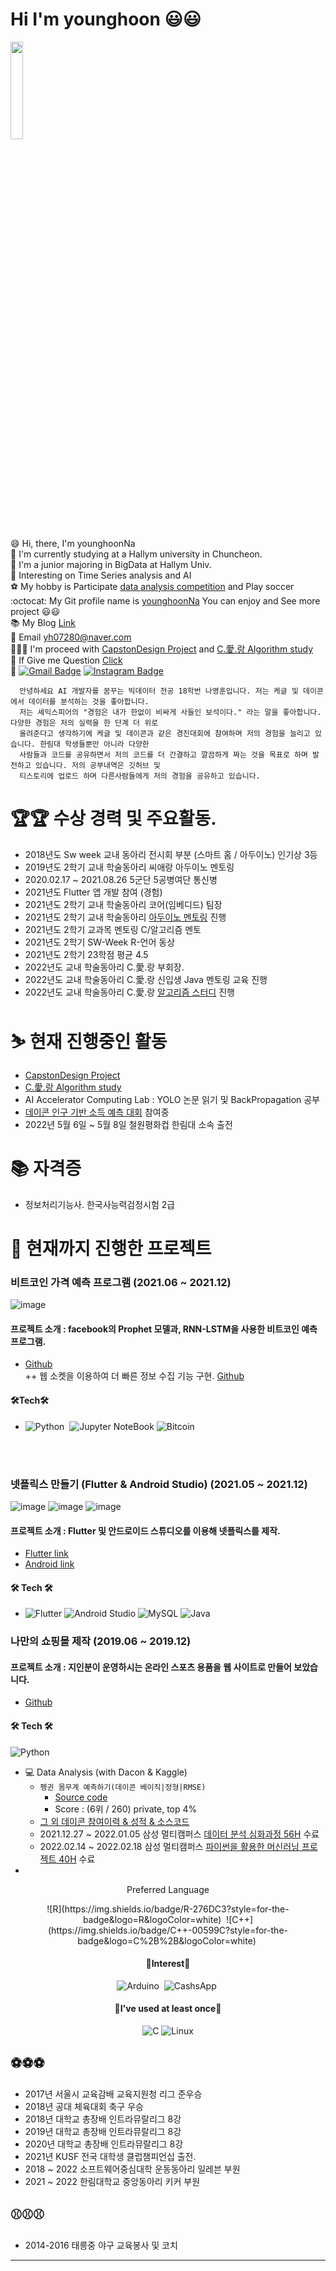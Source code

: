# Hi I'm younghoon 😃😃

<img width = "20%" src = "https://user-images.githubusercontent.com/38518648/165043250-0d7581ec-be02-4cfb-aa25-d82a9746d39f.png">

:smile: Hi, there, I'm younghoonNa <br>
:school: I'm currently studying at a Hallym university in Chuncheon. <br>
🙆 I'm a junior majoring in BigData at Hallym Univ. <br>
🌱 Interesting on Time Series analysis and AI <br>
⚽ My hobby is Participate [data analysis competition](https://github.com/younghoonNa/younghoonNa/blob/main/DACON.md) and Play soccer <br>
:octocat: My Git profile name is [younghoonNa](https://github.com/younghoonNa) You can enjoy and See more project 😃😃 <br>
📚 My Blog [Link](https://187cm.tistory.com/) <br>
📧 Email [yh07280@naver.com](yh07280@naver.com) <br>
🧑‍🤝‍🧑 I'm proceed with [CapstonDesign Project](https://github.com/seongjiko/DeepSeat_project) and [C.愛.랑 Algorithm study](https://github.com/younghoonNa/caerang-algorithm-study) <br>
💬 If Give me Question [Click](https://github.com/younghoonNa/younghoonNa/issues) <br>
💬 [![Gmail Badge](https://img.shields.io/badge/Gmail-d14836?style=flat-square&logo=Gmail&logoColor=white&link=mailto:nayounghoon0223@gmail.com)](mailto:nayounghoon0223@gmail.com) [![Instagram Badge](https://img.shields.io/badge/-Instagram-dd2a7b?style=flat-square&logo=instagram&logoColor=white&link=https://www.instagram.com/187._.yh/)](https://www.instagram.com/187._.yh/) 

```
  안녕하세요 AI 개발자를 꿈꾸는 빅데이터 전공 18학번 나영훈입니다. 저는 케글 및 데이콘에서 데이터를 분석하는 것을 좋아합니다.
  저는 셰익스피어의 "경험은 내가 한없이 비싸게 사들인 보석이다." 라는 말을 좋아합니다. 다양한 경험은 저의 실력을 한 단계 더 위로
  올려준다고 생각하기에 케글 및 데이콘과 같은 경진대회에 참여하며 저의 경험을 늘리고 있습니다. 한림대 학생들뿐만 아니라 다양한 
  사람들과 코드를 공유하면서 저의 코드를 더 간결하고 깔끔하게 짜는 것을 목표로 하며 발전하고 있습니다. 저의 공부내역은 깃허브 및
  티스토리에 업로드 하며 다른사람들에게 저의 경험을 공유하고 있습니다.
```

# 🏆🏆 수상 경력 및 주요활동. 
- 2018년도 Sw week 교내 동아리 전시회 부분 (스마트 홈 / 아두이노) 인기상 3등 <br>
- 2019년도 2학기 교내 학술동아리 씨애랑 아두이노 멘토링 <br>
- 2020.02.17 ~ 2021.08.26 5군단 5공병여단 통신병<br>
- 2021년도 Flutter 앱 개발 참여 (경험) <br>
- 2021년도 2학기 교내 학술동아리 코어(임베디드) 팀장 <br>
- 2021년도 2학기 교내 학술동아리 [아두이노 멘토링](https://github.com/younghoonNa/Arduino) 진행 <br>
- 2021년도 2학기 교과목 멘토링 C/알고리즘 멘토 <br>
- 2021년도 2학기 SW-Week R-언어 동상 <br>
- 2021년도 2학기 23학점 평균 4.5 <br>
- 2022년도 교내 학술동아리 C.愛.랑 부회장.
- 2022년도 교내 학술동아리 C.愛.랑 신입생 Java 멘토링 교육 진행
- 2022년도 교내 학술동아리 C.愛.랑 [알고리즘 스터디](https://github.com/younghoonNa/caerang-algorithm-study) 진행 

# ⛷ 현재 진행중인 활동
- [CapstonDesign Project](https://github.com/seongjiko/DeepSeat_project)
- [C.愛.랑 Algorithm study](https://github.com/younghoonNa/caerang-algorithm-study) <br>
- AI Accelerator Computing Lab : YOLO 논문 읽기 및 BackPropagation 공부
- [데이콘 인구 기반 소득 예측 대회](https://dacon.io/competitions/official/235892/overview/description) 참여중
- 2022년 5월 6일 ~ 5월 8일 철원평화컵 한림대 소속 출전 

# 📚 자격증 
- 정보처리기능사. 한국사능력검정시험 2급

# 💪 현재까지 진행한 프로젝트
### 비트코인 가격 예측 프로그램 (2021.06 ~ 2021.12)
![image](https://user-images.githubusercontent.com/38518648/165435245-8098a0cb-f2a2-4a50-af7c-e36df401849d.png)

#### 프로젝트 소개 : facebook의 Prophet 모델과, RNN-LSTM을 사용한 비트코인 예측 프로그램.
- [Github](https://github.com/younghoonNa/bitcoin-prediction-LSTM-Prophet) <br>
++ 웹 소켓을 이용하여 더 빠른 정보 수집 기능 구현. [Github](https://github.com/younghoonNa/Upbit_Websocket)
#### 🛠Tech🛠 
- ![Python](https://img.shields.io/badge/python-3670A0?style=for-the-badge&logo=python&logoColor=white)</a>&nbsp;  ![Jupyter NoteBook](https://img.shields.io/badge/Jupyter-F37626?style=for-the-badge&logo=Jupyter&logoColor=white)  ![Bitcoin](https://img.shields.io/badge/Bitcoin-F7931A?style=for-the-badge&logo=Bitcoin&logoColor=white)</a>&nbsp;

<br>
<br>

### 넷플릭스 만들기 (Flutter & Android Studio) (2021.05 ~ 2021.12)
![image](https://user-images.githubusercontent.com/38518648/165435784-f3a202b7-2243-4f93-87da-cfc0d0fc7f69.png)
![image](https://user-images.githubusercontent.com/38518648/165435691-237a2475-78c9-45e9-babe-fa3b676359bf.png)
![image](https://user-images.githubusercontent.com/38518648/165435746-86cc4209-ec15-4452-8cc8-e90e19e11d16.png)


#### 프로젝트 소개 : Flutter 및 안드로이드 스튜디오를 이용해 넷플릭스를 제작.
- [Flutter link](https://github.com/younghoonNa/Netflix_Flutter)
- [Android link](https://github.com/younghoonNa/Netflix_-android_studio-)

#### 🛠 Tech 🛠
- ![Flutter](https://img.shields.io/badge/Flutter-02569B?style=for-the-badge&logo=Flutter&logoColor=white) ![Android Studio](https://img.shields.io/badge/AndroidStudio-3DDC84?style=for-the-badge&logo=AndroidStudio&logoColor=white) ![MySQL](https://img.shields.io/badge/MySQL-4479A1?style=for-the-badge&logo=MySQL&logoColor=white) ![Java](https://img.shields.io/badge/Java-007396?style=for-the-badge&logo=Java&logoColor=white)

### 나만의 쇼핑몰 제작 (2019.06 ~ 2019.12)
#### 프로젝트 소개 : 지인분이 운영하시는 온라인 스포츠 용품을 웹 사이트로 만들어 보았습니다.
- [Github](https://github.com/younghoonNa/Netflix_Flutter)


#### 🛠 Tech 🛠
![Python](https://img.shields.io/badge/python-3670A0?style=for-the-badge&logo=python&logoColor=white)</a>&nbsp;
- 💻 Data Analysis (with Dacon & Kaggle)
  - `펭귄 몸무계 예측하기(데이콘 베이직|정형|RMSE)`
    - [Source code](https://github.com/younghoonNa/Penguin_Predict_DACON)
    - Score : (6위 / 260) private, top 4%
  - [그 외 데이콘 참여이력 & 성적 & 소스코드](https://github.com/younghoonNa/younghoonNa/blob/main/DACON.md)
  - 2021.12.27 ~ 2022.01.05 삼성 멀티캠퍼스 [데이터 분석 심화과정 56H](https://github.com/younghoonNa/pythonDT) 수료
  - 2022.02.14 ~ 2022.02.18 삼성 멀티캠퍼스 [파이썬을 활용한 머신러닝 프로젝트 40H](https://github.com/younghoonNa/PythonDT2) 수료
- 




<p align="center"> Preferred Language</p>
<div align="center" style="text-align:center">
  ![R](https://img.shields.io/badge/R-276DC3?style=for-the-badge&logo=R&logoColor=white)</a>&nbsp;
  ![C++](https://img.shields.io/badge/C++-00599C?style=for-the-badge&logo=C%2B%2B&logoColor=white)</a>&nbsp;
 <br>
  
</div>

<h4 align="center"> 👀Interest👀</h4>

<div align="center" style="text-align:center">
  
 ![Arduino](https://img.shields.io/badge/Arduino-00979D?style=for-the-badge&logo=Arduino&logoColor=white)</a>&nbsp;
 ![CashsApp](https://img.shields.io/badge/Fiance-00C244?style=for-the-badge&logo=CashApp&logoColor=white)</a>&nbsp;
 <br>
 
</div>

<h4 align="center">📝I've used at least once📝</h4>

<div align="center" style="text-align:center">
  
 ![C](https://img.shields.io/badge/C-A8B9CC?style=for-the-badge&logo=C&logoColor=white)
 ![Linux](https://img.shields.io/badge/Linux-FCC624?style=for-the-badge&logo=Linux&logoColor=white)
 <br>
  
</div>


</p>

<p>
  
## ⚽⚽⚽
 
- 2017년 서울시 교육감배 교육지원청 리그 준우승 <br>
- 2018년 공대 체육대회 축구 우승 <br> 
- 2018년 대학교 총장배 인트라뮤랄리그 8강 <br>
- 2019년 대학교 총장배 인트라뮤랄리그 8강 <br>
- 2020년 대학교 총장배 인트라뮤랄리그 8강 <br>
- 2021년 KUSF 전국 대학생 클럽챔피언십 출전. <br>
- 2018 ~ 2022 소프트웨어중심대학 운동동아리 일레븐 부원 <br>
- 2021 ~ 2022 한림대학교 중앙동아리 키커 부원 <br>
  
## ⚾⚾⚾ 
  
- 2014-2016 태릉중 야구 교육봉사 및 코치 <br>
  
</p>

---


